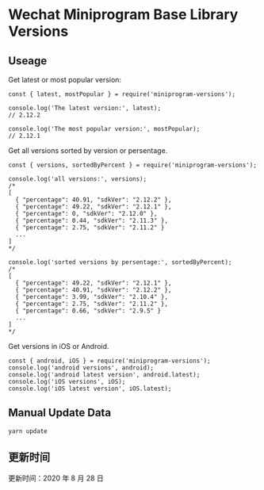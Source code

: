 
# Wechat Miniprogram Base Library Versions

## Useage

Get latest or most popular version:

```;
const { latest, mostPopular } = require('miniprogram-versions');

console.log('The latest version:', latest);
// 2.12.2

console.log('The most popular version:', mostPopular);
// 2.12.1

```

Get all versions sorted by version or persentage.

```
const { versions, sortedByPercent } = require('miniprogram-versions');

console.log('all versions:', versions);
/*
[
  { "percentage": 40.91, "sdkVer": "2.12.2" },
  { "percentage": 49.22, "sdkVer": "2.12.1" },
  { "percentage": 0, "sdkVer": "2.12.0" },
  { "percentage": 0.44, "sdkVer": "2.11.3" },
  { "percentage": 2.75, "sdkVer": "2.11.2" }
  ...
]
*/

console.log('sorted versions by persentage:', sortedByPercent);
/*
[
  { "percentage": 49.22, "sdkVer": "2.12.1" },
  { "percentage": 40.91, "sdkVer": "2.12.2" },
  { "percentage": 3.99, "sdkVer": "2.10.4" },
  { "percentage": 2.75, "sdkVer": "2.11.2" },
  { "percentage": 0.66, "sdkVer": "2.9.5" }
  ...
]
*/
```

Get versions in iOS or Android.

```
const { android, iOS } = require('miniprogram-versions');
console.log('android versions', android);
console.log('android latest version', android.latest);
console.log('iOS versions', iOS);
console.log('iOS latest version', iOS.latest);
```

## Manual Update Data

```
yarn update
```

## 更新时间

更新时间：2020 年 8 月 28 日
